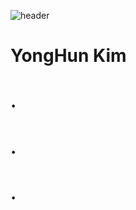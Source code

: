 ![header](https://capsule-render.vercel.app/api?type=slice&color=auto&height=300&section=header&text=for%better&fontSize=90)

# YongHun Kim
# .
# .
# .
